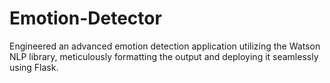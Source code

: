 # Emotion-Detector
Engineered an advanced emotion detection application utilizing the Watson NLP library, meticulously formatting the output and deploying it seamlessly using Flask.
